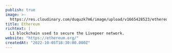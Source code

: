 ```yaml
---
publish: true
image: >-
  https://res.cloudinary.com/duquzk7m6/image/upload/v1665428523/ethereum_qegh3m.png
title: Ethereum
richtext: |
  L1 blockchain used to secure the Livepeer network.
website: "https://ethereum.org/"
createdAt: "2022-10-05T18:30:00.000Z"
---
```

